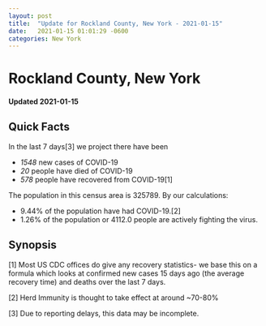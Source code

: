 ```yaml
---
layout: post
title:  "Update for Rockland County, New York - 2021-01-15"
date:   2021-01-15 01:01:29 -0600
categories: New York
---
```


# Rockland County, New York
#### Updated 2021-01-15

## Quick Facts

In the last 7 days[3] we project there have been
- *1548* new cases of COVID-19
- *20* people have died of COVID-19
- *578* people have recovered from COVID-19[1]

The population in this census area is 325789. By our calculations:
- 9.44% of the population have had COVID-19.[2]
- 1.26% of the population or 4112.0 people are actively fighting the virus.

## Synopsis




[1] Most US CDC offices do give any recovery statistics- we base this on a formula which looks at confirmed new cases
15 days ago (the average recovery time) and deaths over the last 7 days.

[2] Herd Immunity is thought to take effect at around ~70-80%

[3] Due to reporting delays, this data may be incomplete.
 
    